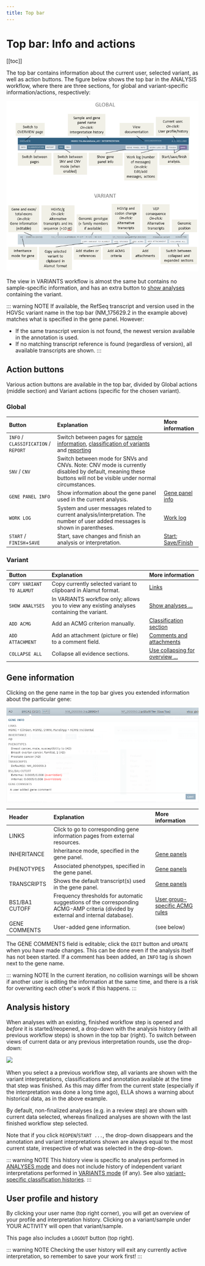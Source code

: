 ```yaml
---
title: Top bar
---
```


# Top bar: Info and actions

[[toc]]

The top bar contains information about the current user, selected variant, as well as action buttons. The figure below shows the top bar in the ANALYSIS workflow, where there are three sections, for global and variant-specific information/actions, respectively:

<div class="figure"><img src="./img/top_bar.png"></div>

The view in VARIANTS workflow is almost the same but contains no sample-specific information, and has an extra button to [show analyses](/manual/choosing-sample-variant.html#show-analyses-containing-a-variant) containing the variant.

::: warning NOTE
If available, the RefSeq transcript and version used in the HGVSc variant name in the top bar (NM_175629.2 in the example above) matches what is specified in the gene panel. However: 
- If the same transcript version is not found, the newest version available in the annotation is used. 
- If no matching transcript reference is found (regardless of version), all available transcripts are shown.
:::

## Action buttons

Various action buttons are available in the top bar, divided by Global actions (middle section) and Variant actions (specific for the chosen variant). 

### Global

Button  | Explanation | More information
:---  | :---  | :---
`INFO` / `CLASSIFICATION` / `REPORT` | Switch between pages for [sample information](/manual/info-page.md), [classification of variants](/manual/classification-page.md) and [reporting](/manual/report-page.md) |
`SNV` / `CNV` | Switch between mode for SNVs and CNVs. Note: CNV mode is currently disabled by default, meaning these buttons will not be visible under normal circumstances. | 
`GENE PANEL INFO` | Show information about the gene panel used in the current analysis. | [Gene panel info](/manual/info-page.html#gene-panel-info)
`WORK LOG`  | System and user messages related to current analysis/interpretation. The number of user added messages is shown in parentheses. |  [Work log](/manual/worklog.md)
`START` / <br>`FINISH`+`SAVE` | Start, save changes and finish an analysis or interpretation. | [Start](/manual/classification-page.html#start-an-analysis-or-interpretation); [Save/Finish](/manual/classification-page.html#save-and-finish)


### Variant

Button  | Explanation | More information
:---  | :---  | :---
`COPY VARIANT TO ALAMUT`  | Copy currently selected variant to clipboard in Alamut format.  | [Links](/manual/classification-page.html#links-to-the-web-and-alamut)
`SHOW ANALYSES` | In VARIANTS workflow only; allows you to view any existing analyses containing the variant.  | [Show analyses ...](/manual/choosing-sample-variant.html#show-analyses-containing-a-variant)
`ADD ACMG`  | Add an ACMG criterion manually. | [Classification section](/manual/classification-section.html#add-acmg-criterion-manually)
`ADD ATTACHMENT`  | Add an attachment (picture or file) to a comment field. | [Comments and attachments](/manual/classification-page.html#comments-and-attachments)
`COLLAPSE ALL`  | Collapse all evidence sections. | [Use collapsing for overview ...](/manual/classification-page.html#use-collapsing-for-overview-and-marking-sections-as-done)


## Gene information

Clicking on the gene name in the top bar gives you extended information about the particular gene:

<div class="figure"><img src="./img/gene_info.png"></div>

Header  | Explanation | More information
:---  | :---  | :---
LINKS | Click to go to corresponding gene information pages from external resources. 
INHERITANCE | Inheritance mode, specified in the gene panel. | [Gene panels](/technical/genepanels.html#gene-panels)
PHENOTYPES | Associated phenotypes, specified in the gene panel. | [Gene panels](/technical/genepanels.html#gene-panels)
TRANSCRIPTS | Shows the default transcript(s) used in the gene panel. | [Gene panels](/technical/genepanels.html#gene-panels)
BS1/BA1 CUTOFF | Frequency thresholds for automatic suggestions of the corresponding ACMG-AMP criteria (divided by external and internal database). | [User group-specific ACMG rules](/technical/acmg.html#user-group-rules)
GENE COMMENTS | User-added gene information. | (see below)

The GENE COMMENTS field is editable; click the `EDIT` button and `UPDATE` when you have made changes. This can be done even if the analysis itself has not been started. If a comment has been added, an `INFO` tag is shown next to the gene name. 

::: warning NOTE
In the current iteration, no collision warnings will be shown if another user is editing the information at the same time, and there is a risk for overwriting each other's work if this happens. 
:::

## Analysis history

When analyses with an existing, finished workflow step is opened and *before* it is started/reopened, a drop-down with the analysis history (with all previous workflow steps) is shown in the top bar (right). To switch between views of current data or any previous interpretation rounds, use the drop-down:

<div class="figure"><img src="./img/analyses_history_select.png"></div>

When you select a a previous workflow step, all variants are shown with the variant interpretations, classifications and annotation available at the time that step was finished. As this may differ from the current state (especially if the interpretation was done a long time ago), ELLA shows a warning about historical data, as in the above example. 

By default, non-finalized analyses (e.g. in a review step) are shown with current data selected, whereas finalized analyses are shown with the last finished workflow step selected.

Note that if you click `REOPEN`/`START ...`, the drop-down disappears and the annotation and variant interpretations shown are always equal to the most current state, irrespective of what was selected in the drop-down.

::: warning NOTE
This history view is specific to analyses performed in [ANALYSES mode](/manual/workflows.html#analyses-workflow-for-samples) and does not include history of independent variant interpretations performed in [VARIANTS mode](/manual/workflows.html#variants-workflow-for-independent-variants) (if any). See also [variant-specific classification histories](/manual/classification-section.html#variants-with-a-previous-interpretation).
:::

## User profile and history

By clicking your user name (top right corner), you will get an overview of your profile and interpretation history. Clicking on a variant/sample under YOUR ACTIVITY will open that variant/sample.

This page also includes a `LOGOUT` button (top right).

::: warning NOTE
Checking the user history will exit any currently active interpretation, so remember to save your work first!
:::